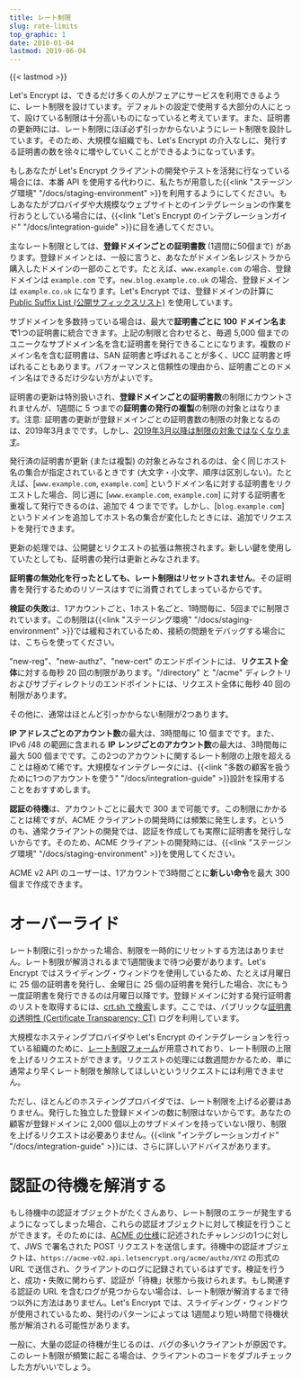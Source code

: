```yaml
---
title: レート制限
slug: rate-limits
top_graphic: 1
date: 2018-01-04
lastmod: 2019-06-04
---
```


{{< lastmod >}}

Let's Encrypt は、できるだけ多くの人がフェアにサービスを利用できるように、レート制限を設けています。デフォルトの設定で使用する大部分の人にとって、設けている制限は十分高いものになっていると考えています。また、証明書の更新時には、レート制限にほぼ必ず引っかからないようにレート制限を設計しています。そのため、大規模な組織でも、Let's Encrypt の介入なしに、発行する証明書の数を徐々に増やしていくことができるようになっています。

もしあなたが Let's Encrypt クライアントの開発やテストを活発に行なっている場合には、本番 API を使用する代わりに、私たちが用意した{{<link "ステージング環境" "/docs/staging-environment" >}}を利用するようにしてください。もしあなたがプロバイダや大規模なウェブサイトとのインテグレーションの作業を行おうとしている場合には、{{<link "Let's Encrypt のインテグレーションガイド" "/docs/integration-guide" >}}に目を通してください。

主なレート制限としては、<a id="certificates-per-registered-domain"></a>**登録ドメインごとの証明書数** (1週間に50個まで) があります。登録ドメインとは、一般に言うと、あなたがドメイン名レジストラから購入したドメインの一部のことです。たとえば、`www.example.com` の場合、登録ドメインは `example.com` です。`new.blog.example.co.uk` の場合、登録ドメインは `example.co.uk` になります。Let's Encrypt では、登録ドメインの計算に[Public Suffix List (公開サフィックスリスト)](https://publicsuffix.org) を使用しています。

サブドメインを多数持っている場合は、最大で<a id="names-per-certificate"></a>**証明書ごとに 100 ドメイン名まで**1つの証明書に統合できます。上記の制限と合わせると、毎週 5,000 個までのユニークなサブドメイン名を含む証明書を発行できることになります。複数のドメイン名を含む証明書は、SAN 証明書と呼ばれることが多く、UCC 証明書と呼ばれることもあります。パフォーマンスと信頼性の理由から、証明書ごとのドメイン名はできるだけ少ない方がよいです。

証明書の更新は特別扱いされ、**登録ドメインごとの証明書数**の制限にカウントされませんが、1週間に 5 つまでの**証明書の発行の複製**の制限の対象とはなります。注意: 証明書の更新が登録ドメインごとの証明書数の制限の対象となるのは、2019年3月までです。しかし、[2019年3月以降は制限の対象ではなくなります](https://community.letsencrypt.org/t/rate-limits-fixing-certs-per-name-rate-limit-order-of-operations-gotcha/88189)。

発行済の証明書が更新 (または複製) の対象とみなされるのは、全く同じホスト名の集合が指定されているときです (大文字・小文字、順序は区別しない)。たとえば、[`www.example.com`, `example.com`] というドメイン名に対する証明書をリクエストした場合、同じ週に [`www.example.com`, `example.com`] に対する証明書を重複して発行できるのは、追加で 4 つまでです。しかし、[`blog.example.com`] というドメインを追加してホスト名の集合が変化したときには、追加でリクエストを発行できます。

更新の処理では、公開鍵とリクエストの拡張は無視されます。新しい鍵を使用していたとしても、証明書の発行は更新とみなされます。

**証明書の無効化を行ったとしても、レート制限はリセットされません**。その証明書を発行するためのリソースはすでに消費されてしまっているからです。

<a id="failed-validations"></a>**検証の失敗**は、1アカウントごと、1ホスト名ごと、1時間毎に、5回までに制限されています。この制限は{{<link "ステージング環境" "/docs/staging-environment" >}}では緩和されているため、接続の問題をデバッグする場合には、こちらを使ってください。

"new-reg"、"new-authz"、"new-cert" のエンドポイントには、<a id="overall-requests"></a>**リクエスト全体**に対する毎秒 20 回の制限があります。"/directory" と "/acme" ディレクトリおよびサブディレクトリのエンドポイントには、リクエスト全体に毎秒 40 回の制限があります。

その他に、通常はほとんど引っかからない制限が2つあります。

<a id="accounts-per-ip-address"></a>**IP アドレスごとのアカウント数**の最大は、3時間毎に 10 個までです。また、IPv6 /48 の範囲に含まれる **IP レンジごとのアカウント数**の最大は、3時間毎に最大 500 個までです。この2つのアカウントに関するレート制限の上限を超えることは極めて稀です。大規模なインテグレータには、{{<link "多数の顧客を扱うために1つのアカウントを使う" "/docs/integration-guide" >}}設計を採用することをおすすめします。

<a id="pending-authorizations"></a>**認証の待機**は、アカウントごとに最大で 300 まで可能です。この制限にかかることは稀ですが、ACME クライアントの開発時には頻繁に発生します。というのも、通常クライアントの開発では、認証を作成しても実際に証明書を発行しないからです。そのため、ACME クライアントの開発時には、{{<link "ステージング環境" "/docs/staging-environment" >}}を使用してください。

ACME v2 API のユーザーは、1アカウントで3時間ごとに<a
id="new-orders"></a>**新しい命令**を最大 300 個まで作成できます。

# <a id="overrides"></a>オーバーライド

レート制限に引っかかった場合、制限を一時的にリセットする方法はありません。レート制限が解消されるまで1週間後まで待つ必要があります。Let's Encrypt ではスライディング・ウィンドウを使用しているため、たとえば月曜日に 25 個の証明書を発行し、金曜日に 25 個の証明書を発行した場合、次にもう一度証明書を発行できるのは月曜日以降です。登録ドメインに対する発行証明書のリストを取得するには、[crt.sh で検索](https://crt.sh)します。ここでは、パブリックな[証明書の透明性 (Certificate Transparency; CT)](https://www.certificate-transparency.org)
ログを利用しています。

大規模なホスティングプロバイダや Let's Encrypt のインテグレーションを行っている組織のために、[レート制限フォーム](https://goo.gl/forms/plqRgFVnZbdGhE9n1)が用意されており、レート制限の上限を上げるリクエストができます。リクエストの処理には数週間かかるため、単に通常より早くレート制限を解除してほしいというリクエストには利用できません。

ただし、ほとんどのホスティングプロバイダでは、レート制限を上げる必要はありません。発行した独立した登録ドメインの数に制限はないからです。あなたの顧客が登録ドメインに 2,000 個以上のサブドメインを持っていない限り、制限を上げるリクエストは必要ありません。{{<link "インテグレーションガイド" "/docs/integration-guide" >}}には、さらに詳しいアドバイスがあります。

# <a id="clearing-pending"></a>認証の待機を解消する

もし待機中の認証オブジェクトがたくさんあり、レート制限のエラーが発生するようになってしまった場合、これらの認証オブジェクトに対して検証を行うことができます。そのためには、[ACME の仕様](https://tools.ietf.org/html/rfc8555#section-7.5.1)に記述されたチャレンジの1つに対して、JWS で署名された POST リクエストを送信します。待機中の認証オブジェクトは、`https://acme-v02.api.letsencrypt.org/acme/authz/XYZ` の形式の URL で送信され、クライアントのログに記録されているはずです。検証を行うと、成功・失敗に関わらず、認証が「待機」状態から抜けられます。もし関連する認証の URL を含むログが見つからない場合は、レート制限が解消するまで待つ以外に方法はありません。Let's Encrypt では、スライディング・ウィンドウが使用されているため、発行のパターンによっては 1週間より短い時間で待機状態が解消される可能性があります。

一般に、大量の認証の待機が生じるのは、バグの多いクライアントが原因です。このレート制限が頻繁に起こる場合は、クライアントのコードをダブルチェックした方がいいでしょう。
